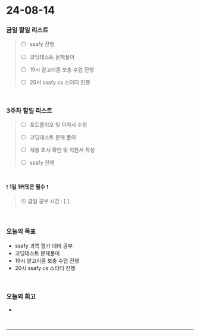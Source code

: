 # 24-08-14
### 금일 할일 리스트
> - [ ]  ssafy 진행
>
> - [ ]  코딩테스트 문제풀이
>
> - [ ]  19시 알고리즘 보충 수업 진행
>
> - [ ]  20시 ssafy cs 스터디 진행

<br/>

### 3주차 할일 리스트  
> - [ ]  포트폴리오 및 이력서 수정
>
> - [ ]  코딩테스트 문제 풀이
>
> - [ ]  채용 회사 확인 및 지원서 작성
>
> - [ ]  ssafy 진행

<br/>

❗ **1일 1커밋은 필수** ❗
> 🕒 금일 공부 시간 : [  ]

<br/>

### 오늘의 목표
- ssafy 과목 평가 대비 공부
- 코딩테스트 문제풀이
- 19시 알고리즘 보충 수업 진행
- 20시 ssafy cs 스터디 진행

<br>

### 오늘의 회고
- 

<br/>

------------  
